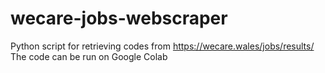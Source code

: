 # wecare-jobs-webscraper

Python script for retrieving codes from https://wecare.wales/jobs/results/
The code can be run on Google Colab

